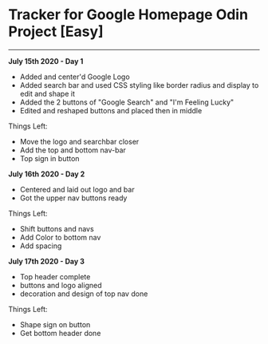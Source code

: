 # Tracker for Google Homepage Odin Project [Easy]

_______________________________________________________

**July 15th 2020 - Day 1**
- Added and center'd Google Logo
- Added search bar and used CSS styling like border radius and display to edit and shape it
- Added the 2 buttons of "Google Search" and "I'm Feeling Lucky"
- Edited and reshaped buttons and placed then in middle

Things Left:
- Move the logo and searchbar closer
- Add the top and bottom nav-bar
- Top sign in button


**July 16th 2020 - Day 2**
- Centered and laid out logo and bar
- Got the upper nav buttons ready

Things Left:
- Shift buttons and navs
- Add Color to bottom nav
- Add spacing

**July 17th 2020 - Day 3**
- Top header complete
- buttons and logo aligned
- decoration and design of top nav done

Things Left: 
- Shape sign on button
- Get bottom header done

